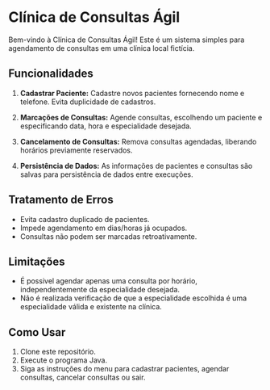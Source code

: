 # Clínica de Consultas Ágil

Bem-vindo à Clínica de Consultas Ágil! Este é um sistema simples para agendamento de consultas em uma clínica local 
fictícia.

## Funcionalidades

1. **Cadastrar Paciente:** Cadastre novos pacientes fornecendo nome e telefone. Evita duplicidade de cadastros.

2. **Marcações de Consultas:** Agende consultas, escolhendo um paciente e especificando data, hora e especialidade 
   desejada.

3. **Cancelamento de Consultas:** Remova consultas agendadas, liberando horários previamente reservados.

4. **Persistência de Dados:** As informações de pacientes e consultas são salvas para persistência de dados entre 
   execuções.

## Tratamento de Erros

- Evita cadastro duplicado de pacientes.
- Impede agendamento em dias/horas já ocupados.
- Consultas não podem ser marcadas retroativamente.

## Limitações
- É possivel agendar apenas uma consulta por horário, independentemente da especialidade desejada.
- Não é realizada verificação de que a especialidade escolhida é uma especialidade válida e existente na clínica.

## Como Usar

1. Clone este repositório.
2. Execute o programa Java.
3. Siga as instruções do menu para cadastrar pacientes, agendar consultas, cancelar consultas ou sair.
